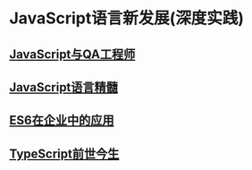 # JavaScript语言新发展(深度实践)

## [JavaScript与QA工程师](./QA.md)

## [JavaScript语言精髓](./js_essence.md)

## [ES6在企业中的应用](./ES6_in_co.md)

## [TypeScript前世今生](./ts.md)